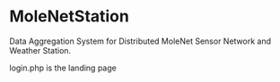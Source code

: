# MoleNetStation
Data Aggregation System for Distributed MoleNet Sensor Network and Weather Station.

login.php is the landing page
